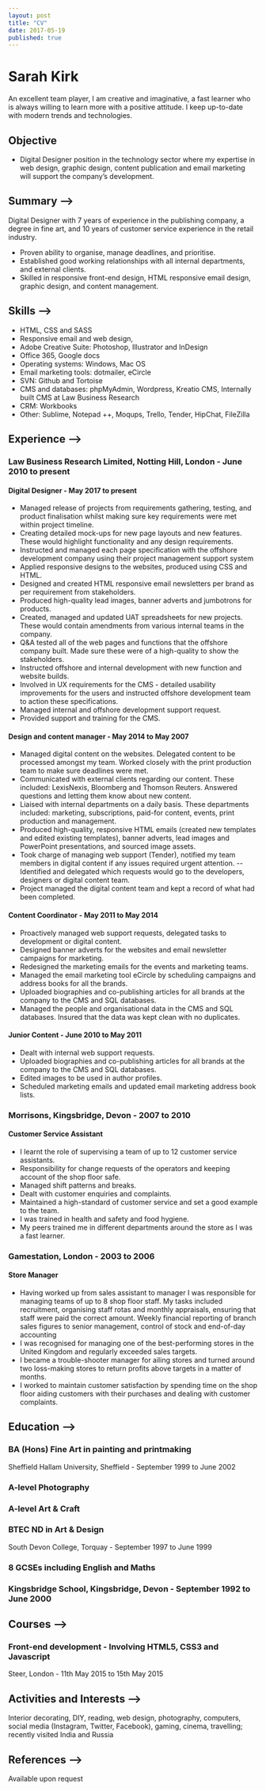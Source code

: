 ```yaml
---
layout: post
title: "CV"
date: 2017-05-19
published: true
---
```


# Sarah Kirk
An excellent team player, I am creative and imaginative, a fast learner who is always willing to learn more with a positive attitude. I keep up-to-date with modern trends and technologies.

## Objective
- Digital Designer position in the technology sector where my expertise in web design, graphic design, content publication and email marketing will support the company’s development.

## Summary ⟶
Digital Designer with 7 years of experience in the publishing company, a degree in fine art, and 10 years of customer service experience in the retail industry.
- Proven ability to organise, manage deadlines, and prioritise.
- Established good working relationships with all internal departments, and external clients.
- Skilled in responsive front-end design, HTML responsive email design, graphic design, and content management.

## Skills ⟶  
- HTML, CSS and SASS
- Responsive email and web design, 
- Adobe Creative Suite: Photoshop, Illustrator and InDesign 
- Office 365, Google docs
- Operating systems: Windows, Mac OS
- Email marketing tools: dotmailer, eCircle
- SVN: Github and Tortoise
- CMS and databases: phpMyAdmin, Wordpress, Kreatio CMS, Internally built CMS at Law Business Research
- CRM: Workbooks
- Other: Sublime, Notepad ++, Moqups, Trello, Tender, HipChat, FileZilla

## Experience ⟶
### Law Business Research Limited, Notting Hill, London - June 2010 to present
 
#### Digital Designer - May 2017 to present
 
- Managed release of projects from requirements gathering, testing, and product finalisation whilst making sure key requirements were met within project timeline.
- Creating detailed mock-ups for new page layouts and new features. These would highlight functionality and any design requirements.
- Instructed and managed each page specification with the offshore development company using their project management support system
- Applied responsive designs to the websites, produced using CSS and HTML.
- Designed and created HTML responsive email newsletters per brand as per requirement from stakeholders.
- Produced high-quality lead images, banner adverts and jumbotrons for products.
- Created, managed and updated UAT spreadsheets for new projects. These would contain amendments from various internal teams in the company.
- Q&A tested all of the web pages and functions that the offshore company built. Made sure these were of a high-quality to show the stakeholders.
- Instructed offshore and internal development with new function and website builds.
- Involved in UX requirements for the CMS - detailed usability improvements for the users and instructed offshore development team to action these specifications.
- Managed internal and offshore development support request.
- Provided support and training for the CMS.
 
#### Design and content manager - May 2014 to May 2007
 
- Managed digital content on the websites. Delegated content to be processed amongst my team. Worked closely with the print production team to make sure deadlines were met.
- Communicated with external clients regarding our content. These included: LexisNexis, Bloomberg and Thomson Reuters. Answered questions and letting them know about new content.
- Liaised with internal departments on a daily basis. These departments included: marketing,  subscriptions, paid-for content, events, print production and management.
- Produced high-quality, responsive HTML emails (created new templates and edited existing templates), banner adverts, lead images and PowerPoint presentations, and sourced image assets.
- Took charge of managing web support (Tender), notified my team members in digital content if any issues required urgent attention. --Identified and delegated which requests would go to the developers, designers or digital content team.
- Project managed the digital content team and kept a record of what had been completed.
 
#### Content Coordinator - May 2011 to May 2014
 
- Proactively managed web support requests, delegated tasks to development or digital content.
- Designed banner adverts for the websites and email newsletter campaigns for marketing.
- Redesigned the marketing emails for the events and marketing teams.
- Managed the email marketing tool eCircle by scheduling campaigns and address books for all the brands.
- Uploaded biographies and co-publishing articles for all brands at the company to the CMS and SQL databases.
- Managed the people and organisational data in the CMS and SQL databases. Insured that the data was kept clean with no duplicates.
 
#### Junior Content - June 2010 to May 2011
 
- Dealt with internal web support requests.
- Uploaded biographies and co-publishing articles for all brands at the company to the CMS and SQL databases.
- Edited images to be used in author profiles.
- Scheduled marketing emails and updated email marketing address book lists.
 
### Morrisons, Kingsbridge, Devon - 2007 to 2010
#### Customer Service Assistant
 
- I learnt the role of supervising a team of up to 12 customer service assistants.
- Responsibility for change requests of the operators and keeping account of the shop floor safe.
- Managed shift patterns and breaks.
- Dealt with customer enquiries and complaints.
- Maintained a high-standard of customer service and set a good example to the team.
- I was trained in health and safety and food hygiene.
- My peers trained me in different departments around the store as I was a fast learner.
 
### Gamestation, London - 2003 to 2006
#### Store Manager
 
- Having worked up from sales assistant to manager I was responsible for managing teams of up to 8 shop floor staff. My tasks included recruitment, organising staff rotas and monthly appraisals, ensuring that staff were paid the correct amount. Weekly financial reporting of branch sales figures to senior management, control of stock and end-of-day accounting
- I was recognised for managing one of the best-performing stores in the United Kingdom and regularly exceeded sales targets.
- I became a trouble-shooter manager for ailing stores and turned around two loss-making stores to return profits above targets in a matter of months.
- I worked to maintain customer satisfaction by spending time on the shop floor aiding customers with their purchases and dealing with customer complaints.

## Education ⟶
### BA (Hons) Fine Art in painting and printmaking
Sheffield Hallam University, Sheffield - September 1999 to June 2002
 
### A-level Photography 
### A-level Art & Craft
### BTEC ND in Art & Design
South Devon College, Torquay - September 1997 to June 1999
 
### 8 GCSEs including English and Maths 
### Kingsbridge School, Kingsbridge, Devon - September 1992 to June 2000
 
 
## Courses ⟶
### Front-end development - Involving HTML5, CSS3 and Javascript
Steer, London - 11th May 2015 to 15th May 2015

## Activities and Interests ⟶
Interior decorating, DIY, reading, web design, photography, computers, social media (Instagram, Twitter, Facebook), gaming, cinema, travelling; recently visited India and Russia

## References ⟶
Available upon request
 
 
 
  
